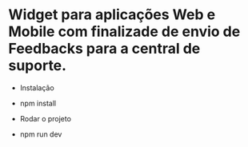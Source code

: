 # Widget para aplicações Web e Mobile com finalizade de envio de Feedbacks para a central de suporte.

- Instalação

* npm install

- Rodar o projeto

* npm run dev
